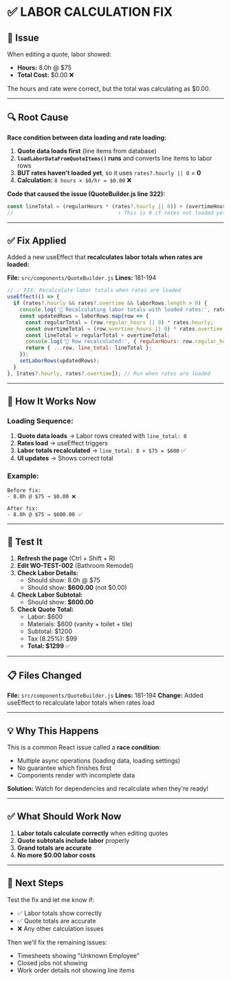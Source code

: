 # ✅ LABOR CALCULATION FIX

## 🐛 Issue

When editing a quote, labor showed:
- **Hours:** 8.0h @ $75
- **Total Cost:** $0.00 ❌

The hours and rate were correct, but the total was calculating as $0.00.

---

## 🔍 Root Cause

**Race condition between data loading and rate loading:**

1. **Quote data loads first** (line items from database)
2. **`loadLaborDataFromQuoteItems()` runs** and converts line items to labor rows
3. **BUT rates haven't loaded yet**, so it uses `rates?.hourly || 0` = **0**
4. **Calculation:** `8 hours × $0/hr = $0.00` ❌

**Code that caused the issue (QuoteBuilder.js line 322):**
```javascript
const lineTotal = (regularHours * (rates?.hourly || 0)) + (overtimeHours * (rates?.overtime || 0));
//                                  ↑ This is 0 if rates not loaded yet!
```

---

## ✅ Fix Applied

Added a new useEffect that **recalculates labor totals when rates are loaded:**

**File:** `src/components/QuoteBuilder.js`
**Lines:** 181-194

```javascript
// ✅ FIX: Recalculate labor totals when rates are loaded
useEffect(() => {
  if (rates?.hourly && rates?.overtime && laborRows.length > 0) {
    console.log('🔄 Recalculating labor totals with loaded rates:', rates);
    const updatedRows = laborRows.map(row => {
      const regularTotal = (row.regular_hours || 0) * rates.hourly;
      const overtimeTotal = (row.overtime_hours || 0) * rates.overtime;
      const lineTotal = regularTotal + overtimeTotal;
      console.log('🔄 Row recalculated:', { regularHours: row.regular_hours, overtimeHours: row.overtime_hours, lineTotal });
      return { ...row, line_total: lineTotal };
    });
    setLaborRows(updatedRows);
  }
}, [rates?.hourly, rates?.overtime]); // Run when rates are loaded
```

---

## 🎯 How It Works Now

### **Loading Sequence:**
1. **Quote data loads** → Labor rows created with `line_total: 0`
2. **Rates load** → useEffect triggers
3. **Labor totals recalculated** → `line_total: 8 × $75 = $600` ✅
4. **UI updates** → Shows correct total

### **Example:**
```
Before fix:
- 8.0h @ $75 → $0.00 ❌

After fix:
- 8.0h @ $75 → $600.00 ✅
```

---

## 🧪 Test It

1. **Refresh the page** (Ctrl + Shift + R)
2. **Edit WO-TEST-002** (Bathroom Remodel)
3. **Check Labor Details:**
   - Should show: 8.0h @ $75
   - Should show: **$600.00** (not $0.00)
4. **Check Labor Subtotal:**
   - Should show: **$600.00**
5. **Check Quote Total:**
   - Labor: $600
   - Materials: $600 (vanity + toilet + tile)
   - Subtotal: $1200
   - Tax (8.25%): $99
   - **Total: $1299** ✅

---

## 📋 Files Changed

**File:** `src/components/QuoteBuilder.js`
**Lines:** 181-194
**Change:** Added useEffect to recalculate labor totals when rates load

---

## 💡 Why This Happens

This is a common React issue called a **race condition**:
- Multiple async operations (loading data, loading settings)
- No guarantee which finishes first
- Components render with incomplete data

**Solution:** Watch for dependencies and recalculate when they're ready!

---

## ✅ What Should Work Now

1. **Labor totals calculate correctly** when editing quotes
2. **Quote subtotals include labor** properly
3. **Grand totals are accurate**
4. **No more $0.00 labor costs**

---

## 🚀 Next Steps

Test the fix and let me know if:
- ✅ Labor totals show correctly
- ✅ Quote totals are accurate
- ❌ Any other calculation issues

Then we'll fix the remaining issues:
- Timesheets showing "Unknown Employee"
- Closed jobs not showing
- Work order details not showing line items

